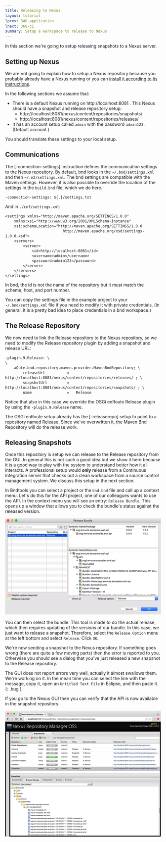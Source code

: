 ```yaml
---
title: Releasing to Nexus
layout: tutorial
lprev: 340-application
lnext: 360-ci
summary: Setup a workspace to release to Nexus
---
```


In this section we're going to setup releasing snapshots to a Nexus server.

## Setting up Nexus

We are not going to explain how to setup a Nexus repository because you probably already have a Nexus running or you can [install it according to its instructions](https://books.sonatype.com/nexus-book/reference/install.html).

In the following sections we assume that:

* There is a default Nexus running on http://localhost:8081 . This Nexus should have a snapshot and release repository setup:
	* http://localhost:8081/nexus/content/repositories/snapshots/
	* http://localhost:8081/nexus/content/repositories/releases/
* It has an account setup called `admin` with the password `admin123`. (Default account.)

You should translate these settings to your local setup.

## Communications

The [-connection-settings] instruction defines the communication settings to the Nexus repository. By default, bnd looks in the `~/.bnd/settings.xml` and then `~/.m2/settings.xml`. The bnd settings are compatible with the Maven settings. However, it is also possible to override the location of the settings in the `build.bnd` file, which we do here.

	-connection-settings: ${.}/settings.txt

And in `./cnf/settings.xml`:

 	<settings xmlns="http://maven.apache.org/SETTINGS/1.0.0"
		xmlns:xsi="http://www.w3.org/2001/XMLSchema-instance"
		xsi:schemaLocation="http://maven.apache.org/SETTINGS/1.0.0
	                          http://maven.apache.org/xsd/settings-1.0.0.xsd">
		<servers>
			<server>
				<id>http://localhost:8081</id>
				<username>admin</username>
				<password>admin123</password>
			</server>
		</servers>
	</settings>

In bnd, the id is not the name of the repository but it must match the scheme, host, and port number.

You can copy the settings file in the example project to your `~/.bnd/settings.xml` file if you need to modify it with private credentials. (In general, it is a pretty bad idea to place credentials in a bnd workspace.)

## The Release Repository

We now need to link the Release repository to the Nexus repository, so we need to modify the Release repository plugin by adding a snapshot and release URL:

	-plugin.9.Release: \
	\
        aQute.bnd.repository.maven.provider.MavenBndRepository; \
        	releaseUrl			=   http://localhost:8081/nexus/content/repositories/releases/ ; \
        	snapshotUrl			=   http://localhost:8081/nexus/content/repositories/snapshots/ ; \
			name				=	Release

Notice that also in this case we override the OSGi enRoute Release plugin by using the `-plugin.9.Release` name.

The OSGi enRoute setup already has the [-releaserepo] setup to point to a repository named Release. Since we've overwritten it, the Maven Bnd Repository will do the release work.

## Releasing Snapshots

Once this repository is setup we can release to the Release repository from the GUI. In general this is not such a good idea but we show it here because it is a good way to play with the system to understand better how it all interacts. A professional setup would **only** release from a Continuous Integration server that checks out a clean workspace from a source control management system. We discuss this setup in the next section.

In Bndtools you can select a project or the `bnd.bnd` file and call up a context menu. Let's do this for the API project, one of our colleagues wants to use the API.  In the context menu you will see an entry: `Release Bundle`. This opens up a window that allows you to check the bundle's status against the released version. 

![Release Bundle Tool](img/release-bundle.png)

You can then select the bundle. This tool is made to do the actual release, which then requires updating of the versions of our bundle. In this case, we just want to release a snapshot. Therefore, select the `Release Option` menu at the left bottom and select `Release`. Click `OK`.

We're now sending a snapshot to the Nexus repository. If something goes wrong (there are quite a few moving parts) then the error is reported to you. Otherwise you should see a dialog that you've just released a new snapshot to the Release repository.

The GUI does not report errors very well, actually it almost swallows them. We're working on it. In the mean time you can select the line with the message, copy it, open an `Untitled Text File` in Eclipse, and then paste it.
{: .bug }

If you go to the Nexus GUI then you can verify that the API is now available in the snapshot repository.

![Nexus Snapshot](img/nexus-snapshot.png)





